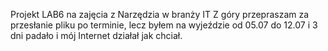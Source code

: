 Projekt LAB6 na zajęcia z Narzędzia w branży IT
Z góry przepraszam za przesłanie pliku po terminie, lecz byłem na wyjeździe od 05.07 do 12.07 i 3 dni padało i mój Internet działał jak chciał.
